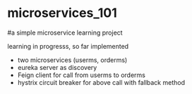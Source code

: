 # microservices_101

#a simple microservice learning project 

learning in progresss, so far implemented
- two microservices (userms, orderms)
- eureka server as discovery
- Feign client for call from userms to orderms
- hystrix circuit breaker for above call  with fallback method
